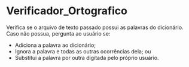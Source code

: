 # Verificador_Ortografico
Verifica se o arquivo de texto passado possui as palavras do dicionário.
Caso não possua, pergunta ao usuário se:
- Adiciona a palavra ao dicionário;
- Ignora a palavra e todas as outras ocorrências dela; ou
- Substitui a palavra por outra digitada pelo próprio usuário.
